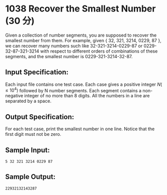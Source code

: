 # 1038 Recover the Smallest Number (30 分)

Given a collection of number segments, you are supposed to recover the smallest number from them. For example, given { 32, 321, 3214, 0229, 87 }, we can recover many numbers such like 32-321-3214-0229-87 or 0229-32-87-321-3214 with respect to different orders of combinations of these segments, and the smallest number is 0229-321-3214-32-87.

## Input Specification:
Each input file contains one test case. Each case gives a positive integer $N (≤ 10^4)$ followed by N number segments. Each segment contains a non-negative integer of no more than 8 digits. All the numbers in a line are separated by a space.

## Output Specification:
For each test case, print the smallest number in one line. Notice that the first digit must not be zero.

## Sample Input:
```
5 32 321 3214 0229 87
```

## Sample Output:
```
22932132143287
```
